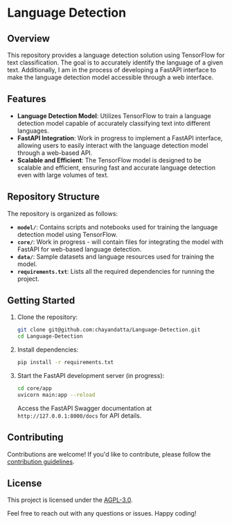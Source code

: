 # Language Detection

## Overview

This repository provides a language detection solution using TensorFlow for text classification. The goal is to accurately identify the language of a given text. Additionally, I am in the process of developing a FastAPI interface to make the language detection model accessible through a web interface.

## Features

- **Language Detection Model**: Utilizes TensorFlow to train a language detection model capable of accurately classifying text into different languages.
- **FastAPI Integration**: Work in progress to implement a FastAPI interface, allowing users to easily interact with the language detection model through a web-based API.
- **Scalable and Efficient**: The TensorFlow model is designed to be scalable and efficient, ensuring fast and accurate language detection even with large volumes of text.

## Repository Structure

The repository is organized as follows:

- **`model/`**: Contains scripts and notebooks used for training the language detection model using TensorFlow.
- **`core/`**: Work in progress - will contain files for integrating the model with FastAPI for web-based language detection.
- **`data/`**: Sample datasets and language resources used for training the model.
- **`requirements.txt`**: Lists all the required dependencies for running the project.

## Getting Started

1. Clone the repository:

   ```bash
   git clone git@github.com:chayandatta/Language-Detection.git
   cd Language-Detection
   ```

2. Install dependencies:

   ```bash
   pip install -r requirements.txt
   ```

3. Start the FastAPI development server (in progress):

   ```bash
   cd core/app
   uvicorn main:app --reload
   ```

   Access the FastAPI Swagger documentation at `http://127.0.0.1:8000/docs` for API details.

## Contributing

Contributions are welcome! If you'd like to contribute, please follow the [contribution guidelines](CONTRIBUTING.md).

## License

This project is licensed under the [AGPL-3.0](LICENSE).

Feel free to reach out with any questions or issues. Happy coding!
